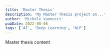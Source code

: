 ```yaml
---
title: 'Master Thesis'
description: 'My Master Thesis project on...'
author: 'Michele Vannucci'
pubDate: 2022-08-08
tags: ['AI', 'Deep Learning', 'NLP']
---
```


Master thesis content
